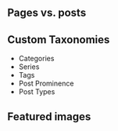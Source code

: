 ## Pages vs. posts

## Custom Taxonomies

- Categories
- Series
- Tags
- Post Prominence
- Post Types

## Featured images
